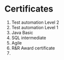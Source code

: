 # Certificates
1. Test automation Level 2
2. Test automation Level 1
3. Java Basic 
4. SQL intermediate
5. Agile 
6. R&R Award certificate
7. 

